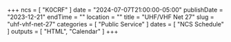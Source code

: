 +++
ncs = [ "K0CRF" ]
date = "2024-07-07T21:00:00-05:00"
publishDate = "2023-12-21"
endTime = ""
location = ""
title = "UHF/VHF Net 27"
slug = "uhf-vhf-net-27"
categories = [ "Public Service" ]
dates = [ "NCS Schedule" ]
outputs = [ "HTML", "Calendar" ]
+++
